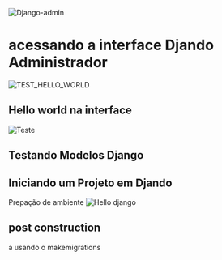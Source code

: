 ![Django-admin](https://github.com/RicardoRosendo98/Python_new_site/assets/88691117/143e7ef4-f6c6-4b69-9107-2b0632896766)
# acessando a interface Djando Administrador 


![TEST_HELLO_WORLD](https://github.com/RicardoRosendo98/Python_new_site/assets/88691117/b4770397-5b7a-475f-a8a4-6ba8ff7c9621)
## Hello world na interface



![Teste](https://github.com/RicardoRosendo98/Python_new_site/assets/88691117/e81653bb-f41e-4413-8b1c-8721ad0d6431)
## Testando Modelos Django



## Iniciando um Projeto em Djando 

Prepação de ambiente
![Hello django](https://github.com/RicardoRosendo98/Python_new_site/assets/88691117/30b930f4-c044-413d-a0f3-046b3f86d793)


## post construction
a usando o makemigrations
